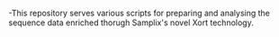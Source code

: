 -This repository serves various scripts for preparing and analysing the sequence data enriched thorugh Samplix's novel Xort technology.
